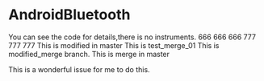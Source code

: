 # AndroidBluetooth
You can see the code for details,there is no instruments.
666
666
666
777
777
777
This is modified in master
This is test_merge_01
This is modified_merge branch.
This is merge in master

This is a wonderful issue for me to do this.